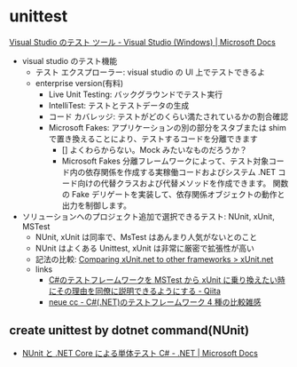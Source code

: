 # unittest

[Visual Studio のテスト ツール \- Visual Studio \(Windows\) \| Microsoft Docs](https://docs.microsoft.com/ja-jp/visualstudio/test/?view=vs-2022)

- visual studio のテスト機能
  - テスト エクスプローラー: visual studio の UI 上でテストできるよ
  - enterprise version(有料)
    - Live Unit Testing: バックグラウンドでテスト実行
    - IntelliTest: テストとテストデータの生成
    - コード カバレッジ: テストがどのくらい満たされているかの割合確認
    - Microsoft Fakes: アプリケーションの別の部分をスタブまたは shim で置き換えることにより、テストするコードを分離できます
      - [] よくわらからない。Mock みたいなものだろうか？
      - Microsoft Fakes 分離フレームワークによって、テスト対象コード内の依存関係を作成する実稼働コードおよびシステム .NET コード向けの代替クラスおよび代替メソッドを作成できます。 関数の Fake デリゲートを実装して、依存関係オブジェクトの動作と出力を制御します。
- ソリューションへのプロジェクト追加で選択できるテスト: NUnit, xUnit, MSTest
  - NUnit, xUnit は同率で、MsTest はあんまり人気がないとのこと
  - NUnit はよくある Unittest, xUnit は非常に厳密で拡張性が高い
  - 記法の比較: [Comparing xUnit\.net to other frameworks > xUnit\.net](https://xunit.net/docs/comparisons)
  - links
    - [C\#のテストフレームワークを MSTest から xUnit に乗り換えたい時にその理由を同僚に説明できるようにする \- Qiita](https://qiita.com/kojimadev/items/c451196fb703cbf99e86)
    - [neue cc \- C\#\(\.NET\)のテストフレームワーク 4 種の比較雑感](https://neue.cc/2011/03/03_308.html)

## create unittest by dotnet command(NUnit)

- [NUnit と \.NET Core による単体テスト C\# \- \.NET \| Microsoft Docs](https://docs.microsoft.com/ja-jp/dotnet/core/testing/unit-testing-with-nunit)
